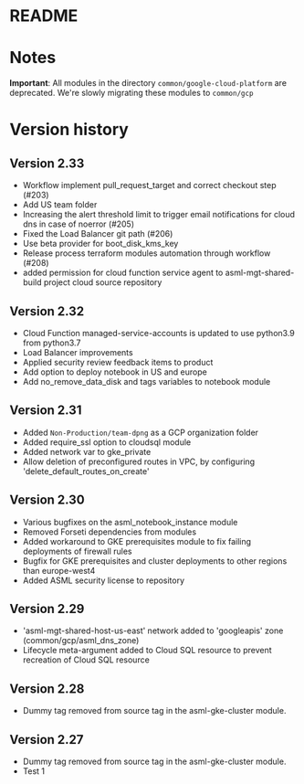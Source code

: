 # README #
# Notes
**Important**: All modules in the directory ```common/google-cloud-platform``` are deprecated. We're slowly migrating these modules to ```common/gcp```

# Version history

## Version 2.33
* Workflow implement pull_request_target and correct checkout step (#203)
* Add US team folder
* Increasing the alert threshold limit to trigger email notifications for cloud dns in case of noerror (#205)
* Fixed the Load Balancer git path (#206)
* Use beta provider for boot_disk_kms_key
* Release process terraform modules automation through workflow (#208)
* added permission for cloud function service agent to asml-mgt-shared-build project cloud source repository

## Version 2.32
* Cloud Function managed-service-accounts is updated to use python3.9 from python3.7
* Load Balancer improvements
* Applied security review feedback items to product
* Add option to deploy notebook in US and europe
* Add no_remove_data_disk and tags variables to notebook module

## Version 2.31
* Added `Non-Production/team-dpng` as a GCP organization folder
* Added require_ssl option to cloudsql module
* Added network var to gke_private
* Allow deletion of preconfigured routes in VPC, by configuring 'delete_default_routes_on_create'

## Version 2.30
* Various bugfixes on the asml_notebook_instance module
* Removed Forseti dependencies from modules
* Added workaround to GKE prerequisites module to fix failing deployments of firewall rules
* Bugfix for GKE prerequisites and cluster deployments to other regions than europe-west4
* Added ASML security license to repository

## Version 2.29
* 'asml-mgt-shared-host-us-east' network added to 'googleapis' zone (common/gcp/asml_dns_zone)
* Lifecycle meta-argument added to Cloud SQL resource to prevent recreation of Cloud SQL resource

## Version 2.28
* Dummy tag removed from source tag in the asml-gke-cluster module.

## Version 2.27
* Dummy tag removed from source tag in the asml-gke-cluster module.
* Test 1